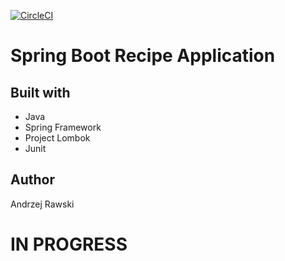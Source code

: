 [![CircleCI](https://circleci.com/gh/araws/RecipeProject.svg?style=svg)](https://circleci.com/gh/araws/RecipeProject)

# Spring Boot Recipe Application

## Built with
- Java
- Spring Framework
- Project Lombok
- Junit

## Author
Andrzej Rawski


# IN PROGRESS